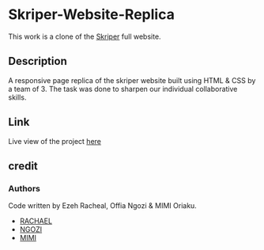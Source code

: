 # Skriper-Website-Replica
This work is a clone of the [Skriper](https://skriper.dev/) full website.
## Description 
A responsive page replica of the skriper website built using HTML & CSS by a team of 3. The task was done to sharpen our individual collaborative skills.
## Link
Live view of the project [here](https://rachy222.github.io/Skriper-Project/index.html)
## credit
### Authors
Code written by Ezeh Racheal, Offia Ngozi & MIMI Oriaku.
* [RACHAEL](https://github.com/Rachy222)
* [NGOZI](https://github.com/Ngozi1)
* [MIMI](https://github.com/Mimioriaku)

